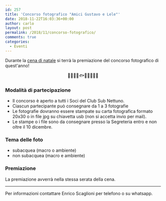 ```yaml
---
id: 257
title: 'Concorso fotografico "Amici Gustavo e Lele"'
date: 2018-11-22T16:03:36+00:00
author: carlo
layout: post
permalink: /2018/11/concorso-fotografico/
comments: true
categories:
  - Eventi
---
```


Durante la [cena di natale](/2018-11-20-cena-di-natale) si terrà la premiazione del concorso fotografico di quest'anno!

<p style="text-align:center">
  🌅🌊🐋🐙🐟🐡🐠🐬🐳🦑
</p>

### Modalità di partecipazione

- Il concorso è aperto a tutti i Soci del Club Sub Nettuno.
- Ciascun partecipante può consegnare da 1 a 3 fotografie
- Le fotografie dovranno essere stampate su carta fotografica formato 20x30 o in file jpg su chiavetta usb (non si accetta invio per mail).
- Le stampe o i file sono da consegnare presso la Segreteria entro e non oltre il 10 dicembre.

### Tema delle foto

- subacquea (macro o ambiente)
- non subacquea (macro e ambiente)

### Premiazione

La premiazione avverrà nella stessa serata della cena.

<hr class="wp-block-separator" />

Per informazioni contattare Enrico Scaglioni per telefono o su whatsapp.
